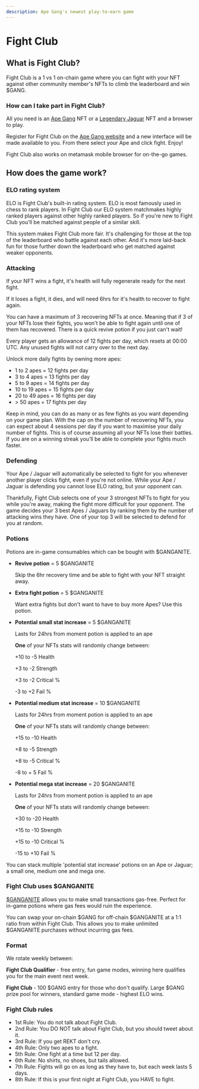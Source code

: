 ```yaml
---
description: Ape Gang's newest play-to-earn game
---
```


# Fight Club

## What is Fight Club?

Fight Club is a 1 vs 1 on-chain game where you can fight with your NFT against other community member's NFTs to climb the leaderboard and win $GANG.

### How can I take part in Fight Club?

All you need is an [Ape Gang](../../nft-collections/ape-gang.md) NFT or a [Legendary Jaguar](../../nft-collections/jaguar-gang.md) NFT and a browser to play.

Register for Fight Club on the [Ape Gang website](https://apegang.art/) and a new interface will be made available to you. From there select your Ape and click fight. Enjoy!

Fight Club also works on metamask mobile browser for on-the-go games.

## How does the game work?

### ELO rating system

ELO is Fight Club's built-in rating system. ELO is most famously used in chess to rank players. In Fight Club our ELO system matchmakes highly ranked players against other highly ranked players. So if you're new to Fight Club you'll be matched against people of a similar skill.&#x20;

This system makes Fight Club more fair. It's challenging for those at the top of the leaderboard who battle against each other. And it's more laid-back fun for those further down the leaderboard who get matched against weaker opponents.

### Attacking

If your NFT wins a fight, it's health will fully regenerate ready for the next fight.&#x20;

If it loses a fight, it dies, and will need 6hrs for it's health to recover to fight again.&#x20;

You can have a maximum of 3 recovering NFTs at once. Meaning that if 3 of your NFTs lose their fights, you won't be able to fight again until one of them has recovered. There is a quick revive potion if you just can't wait!

Every player gets an allowance of 12 fights per day, which resets at 00:00 UTC. Any unused fights will not carry over to the next day.&#x20;

Unlock more daily fights by owning more apes:

* 1 to 2 apes = 12 fights per day
* 3 to 4 apes = 13 fights per day
* 5 to 9 apes = 14 fights per day
* 10 to 19 apes = 15 fights per day
* 20 to 49 apes = 16 fights per day
* \> 50 apes = 17 fights per day

Keep in mind, you can do as many or as few fights as you want depending on your game plan. With the cap on the number of recovering NFTs, you can expect about 4 sessions per day if you want to maximise your daily number of fights. This is of course assuming all your NFTs lose their battles. If you are on a winning streak you’ll be able to complete your fights much faster.

### Defending

Your Ape / Jaguar will automatically be selected to fight for you whenever another player clicks fight, even if you're not online. While your Ape / Jaguar is defending you cannot lose ELO rating, but your opponent can.

Thankfully, Fight Club selects one of your 3 strongest NFTs to fight for you while you're away, making the fight more difficult for your opponent. The game decides your 3 best Apes / Jaguars by ranking them by the number of attacking wins they have. One of your top 3 will be selected to defend for you at random.

### Potions

Potions are in-game consumables which can be bought with $GANGANITE.&#x20;

*   **Revive potion** = 5 $GANGANITE

    Skip the 6hr recovery time and be able to fight with your NFT straight away.
*   **Extra fight potion** = 5 $GANGANITE

    Want extra fights but don't want to have to buy more Apes? Use this potion.
*   **Potential small stat increase** = 5 $GANGANITE

    Lasts for 24hrs from moment potion is applied to an ape

    **One** of your NFTs stats will randomly change between:&#x20;

    \+10 to -5 Health

    \+3 to -2 Strength

    \+3 to -2 Critical %

    \-3 to +2 Fail %
*   **Potential medium stat increase** = 10 $GANGANITE

    Lasts for 24hrs from moment potion is applied to an ape

    **One** of your NFTs stats will randomly change between:&#x20;

    \+15 to -10 Health

    \+8 to -5 Strength

    \+8 to -5 Critical %

    \-8 to + 5 Fail %
*   **Potential mega stat increase** = 20 $GANGANITE

    Lasts for 24hrs from moment potion is applied to an ape&#x20;

    **One** of your NFTs stats will randomly change between:&#x20;

    \+30 to -20 Health

    \+15 to -10 Strength

    \+15 to -10 Critical %

    \-15 to +10 Fail %

You can stack multiple 'potential stat increase' potions on an Ape or Jaguar; a small one, medium one and mega one.

### Fight Club uses $GANGANITE

[$GANGANITE](../../the-ecosystem/usdganganite-coin.md) allows you to make small transactions gas-free. Perfect for in-game potions where gas fees would ruin the experience.

You can swap your on-chain $GANG for off-chain $GANGANITE at a 1:1 ratio from within Fight Club. This allows you to make unlimited $GANGANITE purchases without incurring gas fees.

### Format

We rotate weekly between:

**Fight Club Qualifier** - free entry, fun game modes, winning here qualifies you for the main event next week.

**Fight Club** - 100 $GANG entry for those who don't qualify. Large $GANG prize pool for winners, standard game mode - highest ELO wins.

### Fight Club rules

* 1st Rule: You do not talk about Fight Club.&#x20;
* 2nd Rule: You DO NOT talk about Fight Club, but you should tweet about it.&#x20;
* 3rd Rule: If you get REKT don't cry.
* 4th Rule: Only two apes to a fight.
* 5th Rule: One fight at a time but 12 per day.&#x20;
* 6th Rule: No shirts, no shoes, but tails allowed.&#x20;
* 7th Rule: Fights will go on as long as they have to, but each week lasts 5 days.&#x20;
* 8th Rule: If this is your first night at Fight Club, you HAVE to fight.
